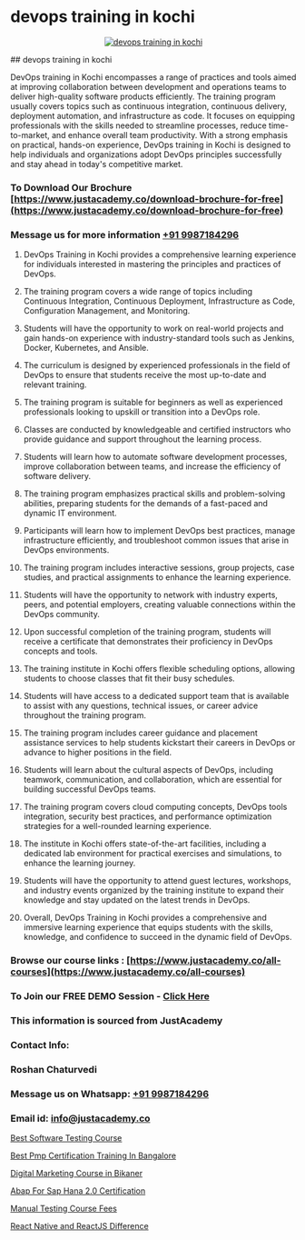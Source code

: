 # devops training in kochi

<p align="center">
  <a href="https://justacademy.co/program-detail/software-testing">
    <img src="https://justacademy.co/storage2/program_images/1704700438.webp" alt="devops training in kochi">
  </a>
</p>
## devops training in kochi

DevOps training in Kochi encompasses a range of practices and tools aimed at improving collaboration between development and operations teams to deliver high-quality software products efficiently. The training program usually covers topics such as continuous integration, continuous delivery, deployment automation, and infrastructure as code. It focuses on equipping professionals with the skills needed to streamline processes, reduce time-to-market, and enhance overall team productivity. With a strong emphasis on practical, hands-on experience, DevOps training in Kochi is designed to help individuals and organizations adopt DevOps principles successfully and stay ahead in today's competitive market.
### To Download Our Brochure [https://www.justacademy.co/download-brochure-for-free](https://www.justacademy.co/download-brochure-for-free)
### Message us for more information [+91 9987184296](https://api.whatsapp.com/send?phone=919987184296)
1) DevOps Training in Kochi provides a comprehensive learning experience for individuals interested in mastering the principles and practices of DevOps.

2) The training program covers a wide range of topics including Continuous Integration, Continuous Deployment, Infrastructure as Code, Configuration Management, and Monitoring.

3) Students will have the opportunity to work on real-world projects and gain hands-on experience with industry-standard tools such as Jenkins, Docker, Kubernetes, and Ansible.

4) The curriculum is designed by experienced professionals in the field of DevOps to ensure that students receive the most up-to-date and relevant training.

5) The training program is suitable for beginners as well as experienced professionals looking to upskill or transition into a DevOps role.

6) Classes are conducted by knowledgeable and certified instructors who provide guidance and support throughout the learning process.

7) Students will learn how to automate software development processes, improve collaboration between teams, and increase the efficiency of software delivery.

8) The training program emphasizes practical skills and problem-solving abilities, preparing students for the demands of a fast-paced and dynamic IT environment.

9) Participants will learn how to implement DevOps best practices, manage infrastructure efficiently, and troubleshoot common issues that arise in DevOps environments.

10) The training program includes interactive sessions, group projects, case studies, and practical assignments to enhance the learning experience.

11) Students will have the opportunity to network with industry experts, peers, and potential employers, creating valuable connections within the DevOps community.

12) Upon successful completion of the training program, students will receive a certificate that demonstrates their proficiency in DevOps concepts and tools.

13) The training institute in Kochi offers flexible scheduling options, allowing students to choose classes that fit their busy schedules.

14) Students will have access to a dedicated support team that is available to assist with any questions, technical issues, or career advice throughout the training program.

15) The training program includes career guidance and placement assistance services to help students kickstart their careers in DevOps or advance to higher positions in the field.

16) Students will learn about the cultural aspects of DevOps, including teamwork, communication, and collaboration, which are essential for building successful DevOps teams.

17) The training program covers cloud computing concepts, DevOps tools integration, security best practices, and performance optimization strategies for a well-rounded learning experience.

18) The institute in Kochi offers state-of-the-art facilities, including a dedicated lab environment for practical exercises and simulations, to enhance the learning journey.

19) Students will have the opportunity to attend guest lectures, workshops, and industry events organized by the training institute to expand their knowledge and stay updated on the latest trends in DevOps.

20) Overall, DevOps Training in Kochi provides a comprehensive and immersive learning experience that equips students with the skills, knowledge, and confidence to succeed in the dynamic field of DevOps.

### Browse our course links : [https://www.justacademy.co/all-courses](https://www.justacademy.co/all-courses) 
### To Join our FREE DEMO Session - [Click Here](https://www.justacademy.co/register-for-course-demo)


### This information is sourced from JustAcademy
### Contact Info:
### Roshan Chaturvedi
### Message us on Whatsapp: [+91 9987184296](https://api.whatsapp.com/send?phone=919987184296)
### Email id: [info@justacademy.co](mailto:info@justacademy.co)
                
[Best Software Testing Course](https://www.linkedin.com/pulse/best-software-testing-course-justacademy-thane-5i3kc?trackingId=pmL4XdfZvmEzOAZXrwFRpw%3D%3D&lipi=urn%3Ali%3Apage%3Ad_flagship3_company_admin%3BWw%2F%2F%2Fw1%2FSRCju0LBZ%2BbokA%3D%3D)

[Best Pmp Certification Training In Bangalore](https://www.linkedin.com/pulse/best-pmp-certification-training-bangalore-fptsc?trackingId=VwyEB1%2B1fgrKMhdPIKgtQA%3D%3D&lipi=urn%3Ali%3Apage%3Ad_flagship3_company_admin%3BPMbi7PJsSrOfOFf5jCv3gg%3D%3D)

[Digital Marketing Course in Bikaner](https://medium.com/@akanshapatil/digital-marketing-course-in-bikaner-8f7e85113d08)

[Abap For Sap Hana 2.0 Certification](https://medium.com/@mistersumit961/abap-for-sap-hana-2-0-certification-f083034ae291)

[Manual Testing Course Fees](https://justacademyin.github.io/justacademy/manual-testing-course-fees)

[React Native and ReactJS Difference](https://justacademyin.github.io/justacademy/react-native-and-reactjs-difference)

